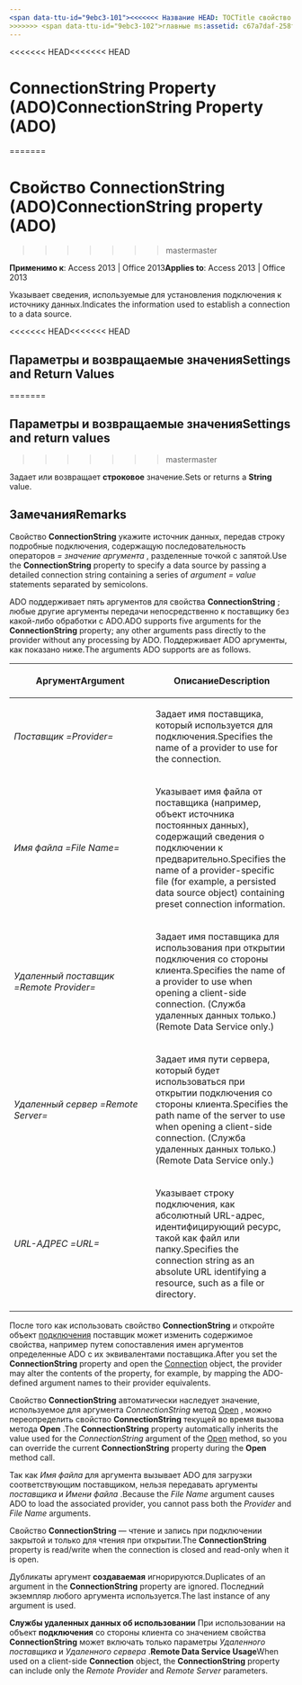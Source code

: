 ```yaml
---
<span data-ttu-id="9ebc3-101"><<<<<<< Название HEAD: TOCTitle свойство ConnectionString (ADO): свойство ConnectionString (ADO) === название: (ADO) и свойство ConnectionString TOCTitle: свойства ConnectionString (ADO)</span><span class="sxs-lookup"><span data-stu-id="9ebc3-101"><<<<<<< HEAD title: ConnectionString Property (ADO) TOCTitle: ConnectionString Property (ADO) ======= title: ConnectionString property (ADO) TOCTitle: ConnectionString property (ADO)</span></span>
>>>>>>> <span data-ttu-id="9ebc3-102">главные ms:assetid: c67a7daf-258f-d99d-6475-a4aa98d1e99d ms:mtpsurl: https://msdn.microsoft.com/library/JJ249968(v=office.15) ms:contentKeyID: 48547627 ms.date: 09/18/2015 mtps_version: v=office.15</span><span class="sxs-lookup"><span data-stu-id="9ebc3-102">master ms:assetid: c67a7daf-258f-d99d-6475-a4aa98d1e99d ms:mtpsurl: https://msdn.microsoft.com/library/JJ249968(v=office.15) ms:contentKeyID: 48547627 ms.date: 09/18/2015 mtps_version: v=office.15</span></span>
---
```


<span data-ttu-id="9ebc3-103"><<<<<<< HEAD</span><span class="sxs-lookup"><span data-stu-id="9ebc3-103"><<<<<<< HEAD</span></span>
# <a name="connectionstring-property-ado"></a><span data-ttu-id="9ebc3-104">ConnectionString Property (ADO)</span><span class="sxs-lookup"><span data-stu-id="9ebc3-104">ConnectionString Property (ADO)</span></span>
=======
# <a name="connectionstring-property-ado"></a><span data-ttu-id="9ebc3-105">Свойство ConnectionString (ADO)</span><span class="sxs-lookup"><span data-stu-id="9ebc3-105">ConnectionString property (ADO)</span></span>
>>>>>>> <span data-ttu-id="9ebc3-106">master</span><span class="sxs-lookup"><span data-stu-id="9ebc3-106">master</span></span>


<span data-ttu-id="9ebc3-107">**Применимо к**: Access 2013 | Office 2013</span><span class="sxs-lookup"><span data-stu-id="9ebc3-107">**Applies to**: Access 2013 | Office 2013</span></span>

<span data-ttu-id="9ebc3-108">Указывает сведения, используемые для установления подключения к источнику данных.</span><span class="sxs-lookup"><span data-stu-id="9ebc3-108">Indicates the information used to establish a connection to a data source.</span></span>

<span data-ttu-id="9ebc3-109"><<<<<<< HEAD</span><span class="sxs-lookup"><span data-stu-id="9ebc3-109"><<<<<<< HEAD</span></span>
## <a name="settings-and-return-values"></a><span data-ttu-id="9ebc3-110">Параметры и возвращаемые значения</span><span class="sxs-lookup"><span data-stu-id="9ebc3-110">Settings and Return Values</span></span>
=======
## <a name="settings-and-return-values"></a><span data-ttu-id="9ebc3-111">Параметры и возвращаемые значения</span><span class="sxs-lookup"><span data-stu-id="9ebc3-111">Settings and return values</span></span>
>>>>>>> <span data-ttu-id="9ebc3-112">master</span><span class="sxs-lookup"><span data-stu-id="9ebc3-112">master</span></span>

<span data-ttu-id="9ebc3-113">Задает или возвращает **строковое** значение.</span><span class="sxs-lookup"><span data-stu-id="9ebc3-113">Sets or returns a **String** value.</span></span>

## <a name="remarks"></a><span data-ttu-id="9ebc3-114">Замечания</span><span class="sxs-lookup"><span data-stu-id="9ebc3-114">Remarks</span></span>

<span data-ttu-id="9ebc3-115">Свойство **ConnectionString** укажите источник данных, передав строку подробные подключения, содержащую последовательность операторов *= значение* *аргумента* , разделенные точкой с запятой.</span><span class="sxs-lookup"><span data-stu-id="9ebc3-115">Use the **ConnectionString** property to specify a data source by passing a detailed connection string containing a series of *argument* *= value* statements separated by semicolons.</span></span>

<span data-ttu-id="9ebc3-116">ADO поддерживает пять аргументов для свойства **ConnectionString** ; любые другие аргументы передачи непосредственно к поставщику без какой-либо обработки с ADO.</span><span class="sxs-lookup"><span data-stu-id="9ebc3-116">ADO supports five arguments for the **ConnectionString** property; any other arguments pass directly to the provider without any processing by ADO.</span></span> <span data-ttu-id="9ebc3-117">Поддерживает ADO аргументы, как показано ниже.</span><span class="sxs-lookup"><span data-stu-id="9ebc3-117">The arguments ADO supports are as follows.</span></span>

<table>
<colgroup>
<col style="width: 50%" />
<col style="width: 50%" />
</colgroup>
<thead>
<tr class="header">
<th><p><span data-ttu-id="9ebc3-118">Аргумент</span><span class="sxs-lookup"><span data-stu-id="9ebc3-118">Argument</span></span></p></th>
<th><p><span data-ttu-id="9ebc3-119">Описание</span><span class="sxs-lookup"><span data-stu-id="9ebc3-119">Description</span></span></p></th>
</tr>
</thead>
<tbody>
<tr class="odd">
<td><p><span data-ttu-id="9ebc3-120"><em>Поставщик =</em></span><span class="sxs-lookup"><span data-stu-id="9ebc3-120"><em>Provider=</em></span></span></p></td>
<td><p><span data-ttu-id="9ebc3-121">Задает имя поставщика, который используется для подключения.</span><span class="sxs-lookup"><span data-stu-id="9ebc3-121">Specifies the name of a provider to use for the connection.</span></span></p></td>
</tr>
<tr class="even">
<td><p><span data-ttu-id="9ebc3-122"><em>Имя файла =</em></span><span class="sxs-lookup"><span data-stu-id="9ebc3-122"><em>File Name=</em></span></span></p></td>
<td><p><span data-ttu-id="9ebc3-123">Указывает имя файла от поставщика (например, объект источника постоянных данных), содержащий сведения о подключении к предварительно.</span><span class="sxs-lookup"><span data-stu-id="9ebc3-123">Specifies the name of a provider-specific file (for example, a persisted data source object) containing preset connection information.</span></span></p></td>
</tr>
<tr class="odd">
<td><p><span data-ttu-id="9ebc3-124"><em>Удаленный поставщик =</em></span><span class="sxs-lookup"><span data-stu-id="9ebc3-124"><em>Remote Provider=</em></span></span></p></td>
<td><p><span data-ttu-id="9ebc3-125">Задает имя поставщика для использования при открытии подключения со стороны клиента.</span><span class="sxs-lookup"><span data-stu-id="9ebc3-125">Specifies the name of a provider to use when opening a client-side connection.</span></span> <span data-ttu-id="9ebc3-126">(Служба удаленных данных только.)</span><span class="sxs-lookup"><span data-stu-id="9ebc3-126">(Remote Data Service only.)</span></span></p></td>
</tr>
<tr class="even">
<td><p><span data-ttu-id="9ebc3-127"><em>Удаленный сервер =</em></span><span class="sxs-lookup"><span data-stu-id="9ebc3-127"><em>Remote Server=</em></span></span></p></td>
<td><p><span data-ttu-id="9ebc3-128">Задает имя пути сервера, который будет использоваться при открытии подключения со стороны клиента.</span><span class="sxs-lookup"><span data-stu-id="9ebc3-128">Specifies the path name of the server to use when opening a client-side connection.</span></span> <span data-ttu-id="9ebc3-129">(Служба удаленных данных только.)</span><span class="sxs-lookup"><span data-stu-id="9ebc3-129">(Remote Data Service only.)</span></span></p></td>
</tr>
<tr class="odd">
<td><p><span data-ttu-id="9ebc3-130"><em>URL-АДРЕС =</em></span><span class="sxs-lookup"><span data-stu-id="9ebc3-130"><em>URL=</em></span></span></p></td>
<td><p><span data-ttu-id="9ebc3-131">Указывает строку подключения, как абсолютный URL-адрес, идентифицирующий ресурс, такой как файл или папку.</span><span class="sxs-lookup"><span data-stu-id="9ebc3-131">Specifies the connection string as an absolute URL identifying a resource, such as a file or directory.</span></span></p></td>
</tr>
</tbody>
</table>


<span data-ttu-id="9ebc3-132">После того как использовать свойство **ConnectionString** и откройте объект [подключения](connection-object-ado.md) поставщик может изменить содержимое свойства, например путем сопоставления имен аргументов определенные ADO с их эквивалентами поставщика.</span><span class="sxs-lookup"><span data-stu-id="9ebc3-132">After you set the **ConnectionString** property and open the [Connection](connection-object-ado.md) object, the provider may alter the contents of the property, for example, by mapping the ADO-defined argument names to their provider equivalents.</span></span>

<span data-ttu-id="9ebc3-133">Свойство **ConnectionString** автоматически наследует значение, используемое для аргумента *ConnectionString* метод [Open](open-method-ado-connection.md) , можно переопределить свойство **ConnectionString** текущей во время вызова метода **Open** .</span><span class="sxs-lookup"><span data-stu-id="9ebc3-133">The **ConnectionString** property automatically inherits the value used for the *ConnectionString* argument of the [Open](open-method-ado-connection.md) method, so you can override the current **ConnectionString** property during the **Open** method call.</span></span>

<span data-ttu-id="9ebc3-134">Так как *Имя файла* для аргумента вызывает ADO для загрузки соответствующим поставщиком, нельзя передавать аргументы *поставщика* и *Имени файла* .</span><span class="sxs-lookup"><span data-stu-id="9ebc3-134">Because the *File Name* argument causes ADO to load the associated provider, you cannot pass both the *Provider* and *File Name* arguments.</span></span>

<span data-ttu-id="9ebc3-135">Свойство **ConnectionString** — чтение и запись при подключении закрытой и только для чтения при открытии.</span><span class="sxs-lookup"><span data-stu-id="9ebc3-135">The **ConnectionString** property is read/write when the connection is closed and read-only when it is open.</span></span>

<span data-ttu-id="9ebc3-136">Дубликаты аргумент **создаваемая** игнорируются.</span><span class="sxs-lookup"><span data-stu-id="9ebc3-136">Duplicates of an argument in the **ConnectionString** property are ignored.</span></span> <span data-ttu-id="9ebc3-137">Последний экземпляр любого аргумента используется.</span><span class="sxs-lookup"><span data-stu-id="9ebc3-137">The last instance of any argument is used.</span></span>

<span data-ttu-id="9ebc3-138">**Службы удаленных данных об использовании** При использовании на объект **подключения** со стороны клиента со значением свойства **ConnectionString** может включать только параметры *Удаленного поставщика* и *Удаленного сервера* .</span><span class="sxs-lookup"><span data-stu-id="9ebc3-138">**Remote Data Service Usage**When used on a client-side **Connection** object, the **ConnectionString** property can include only the *Remote Provider* and *Remote Server* parameters.</span></span>

